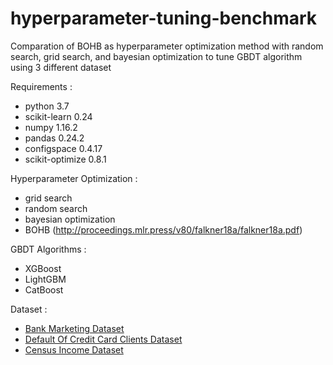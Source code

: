 # hyperparameter-tuning-benchmark
Comparation of BOHB as hyperparameter optimization method with random search, grid search, and bayesian optimization to tune GBDT algorithm using 3 different dataset 

Requirements : 
- python 3.7 
- scikit-learn  0.24 
- numpy 1.16.2 
- pandas 0.24.2 
- configspace 0.4.17
- scikit-optimize 0.8.1

Hyperparameter Optimization : 
- grid search
- random search
- bayesian optimization 
- BOHB (http://proceedings.mlr.press/v80/falkner18a/falkner18a.pdf) 

GBDT Algorithms : 
- XGBoost 
- LightGBM
- CatBoost 

Dataset : 
- [Bank Marketing Dataset](https://archive.ics.uci.edu/ml/datasets/Bank+Marketing)
- [Default Of Credit Card Clients Dataset](https://archive.ics.uci.edu/ml/datasets/default+of+credit+card+clients)
- [Census Income Dataset](http://archive.ics.uci.edu/ml/datasets/Census+Income)

